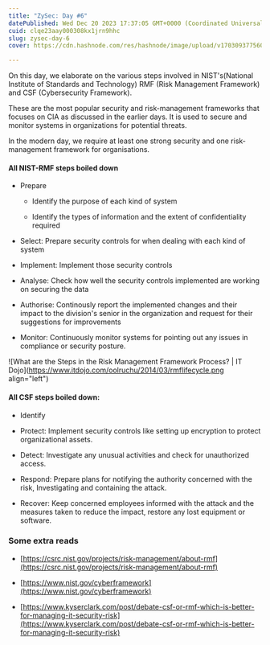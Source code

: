```yaml
---
title: "ZySec: Day #6"
datePublished: Wed Dec 20 2023 17:37:05 GMT+0000 (Coordinated Universal Time)
cuid: clqe23aay000308kx1jrn9hhc
slug: zysec-day-6
cover: https://cdn.hashnode.com/res/hashnode/image/upload/v1703093775605/ac3c1e80-6173-4b88-9420-a2eb5f5fa4a5.png

---
```


On this day, we elaborate on the various steps involved in NIST's(National Institute of Standards and Technology) RMF (Risk Management Framework) and CSF (Cybersecurity Framework).

These are the most popular security and risk-management frameworks that focuses on CIA as discussed in the earlier days. It is used to secure and monitor systems in organizations for potential threats.

In the modern day, we require at least one strong security and one risk-management framework for organisations.

#### All NIST-RMF steps boiled down

* Prepare
    
    * Identify the purpose of each kind of system
        
    * Identify the types of information and the extent of confidentiality required
        
* Select: Prepare security controls for when dealing with each kind of system
    
* Implement: Implement those security controls
    
* Analyse: Check how well the security controls implemented are working on securing the data
    
* Authorise: Continously report the implemented changes and their impact to the division's senior in the organization and request for their suggestions for improvements
    
* Monitor: Continuously monitor systems for pointing out any issues in compliance or security posture.
    

![What are the Steps in the Risk Management Framework Process? | IT Dojo](https://www.itdojo.com/oolruchu/2014/03/rmflifecycle.png align="left")

#### All CSF steps boiled down:

* Identify
    
* Protect: Implement security controls like setting up encryption to protect organizational assets.
    
* Detect: Investigate any unusual activities and check for unauthorized access.
    
* Respond: Prepare plans for notifying the authority concerned with the risk, Investigating and containing the attack.
    
* Recover: Keep concerned employees informed with the attack and the measures taken to reduce the impact, restore any lost equipment or software.
    

### Some extra reads

* [https://csrc.nist.gov/projects/risk-management/about-rmf](https://csrc.nist.gov/projects/risk-management/about-rmf)
    
* [https://www.nist.gov/cyberframework](https://www.nist.gov/cyberframework)
    
* [https://www.kyserclark.com/post/debate-csf-or-rmf-which-is-better-for-managing-it-security-risk](https://www.kyserclark.com/post/debate-csf-or-rmf-which-is-better-for-managing-it-security-risk)